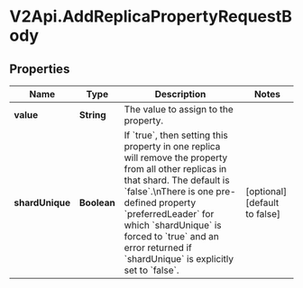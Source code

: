 # V2Api.AddReplicaPropertyRequestBody

## Properties

Name | Type | Description | Notes
------------ | ------------- | ------------- | -------------
**value** | **String** | The value to assign to the property. | 
**shardUnique** | **Boolean** | If &#x60;true&#x60;, then setting this property in one replica will remove the property from all other replicas in that shard. The default is &#x60;false&#x60;.\\nThere is one pre-defined property &#x60;preferredLeader&#x60; for which &#x60;shardUnique&#x60; is forced to &#x60;true&#x60; and an error returned if &#x60;shardUnique&#x60; is explicitly set to &#x60;false&#x60;. | [optional] [default to false]


